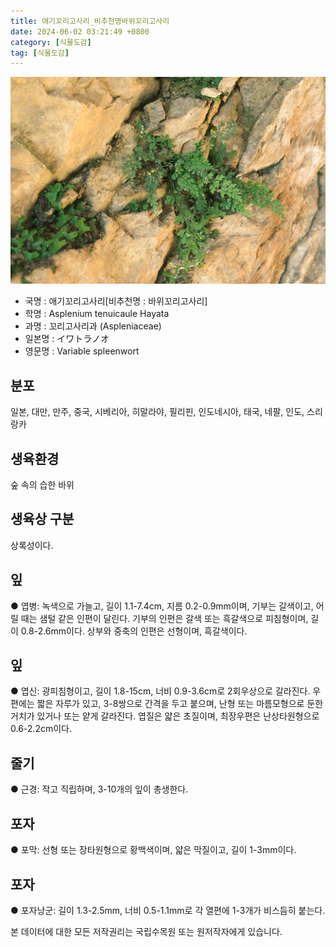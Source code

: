 ```yaml
---
title: 애기꼬리고사리_비추천명바위꼬리고사리
date: 2024-06-02 03:21:49 +0800
category: [식물도감]
tag: [식물도감]
---
```




![애기꼬리고사리[비추천명 : 바위꼬리고사리]](/assets/img/fileUpload/plants/basic/Aspleniaceae/Asplenium/4222/4222_1_th2.jpg)
- 국명 : 애기꼬리고사리[비추천명 : 바위꼬리고사리]
- 학명 : Asplenium tenuicaule Hayata
- 과명 : 꼬리고사리과 (Aspleniaceae)
- 일본명 : イワトラノオ
- 영문명 : Variable spleenwort


## 분포
일본, 대만, 만주, 중국, 시베리아, 히말라야, 필리핀, 인도네시아, 태국, 네팔, 인도, 스리랑카 
## 생육환경
숲 속의 습한 바위 
## 생육상 구분
상록성이다. 
## 잎
● 엽병: 녹색으로 가늘고, 길이 1.1-7.4cm, 지름 0.2-0.9mm이며, 기부는 갈색이고, 어릴 때는 샘털 같은 인편이 달린다. 기부의 인편은 갈색 또는 흑갈색으로 피침형이며, 길이 0.8-2.6mm이다. 상부와 중축의 인편은 선형이며, 흑갈색이다. 
## 잎
● 엽신: 광피침형이고, 길이 1.8-15cm, 너비 0.9-3.6cm로 2회우상으로 갈라진다. 우편에는 짧은 자루가 있고, 3-8쌍으로 간격을 두고 붙으며, 난형 또는 마름모형으로 둔한 거치가 있거나 또는 얕게 갈라진다. 엽질은 얇은 초질이며, 최장우편은 난상타원형으로 0.6-2.2cm이다. 
## 줄기
● 근경: 작고 직립하며, 3-10개의 잎이 총생한다. 
## 포자
● 포막: 선형 또는 장타원형으로 황백색이며, 얇은 막질이고, 길이 1-3mm이다. 
## 포자
● 포자낭군: 길이 1.3-2.5mm, 너비 0.5-1.1mm로 각 열편에 1-3개가 비스듬히 붙는다. 






본 데이터에 대한 모든 저작권리는 국립수목원 또는 원저작자에게 있습니다.
